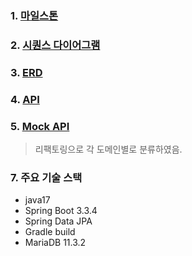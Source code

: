 ### 1. [마일스톤](https://github.com/users/seungwontech/projects/7)
### 2. [시퀀스 다이어그램](https://github.com/seungwontech/hhplus-concert-week3-5/blob/main/docs/%EC%8B%9C%ED%80%80%EC%8A%A4%EB%8B%A4%EC%9D%B4%EC%96%B4%EA%B7%B8%EB%9E%A8.md)
### 3. [ERD](https://github.com/seungwontech/hhplus-concert-week3-5/blob/main/docs/ERD.md)
### 4. [API](https://github.com/seungwontech/hhplus-concert-week3-5/blob/main/docs/API.md)
### 5. [Mock API](https://github.com/seungwontech/hhplus-concert-week3-5/blob/docs/src/main/java/com/hhplus/tdd/app/concert/adapter/controller/ConcertController.java)
> 리팩토링으로 각 도메인별로 분류하였음.

### 7. 주요 기술 스택
- java17
- Spring Boot 3.3.4
- Spring Data JPA 
- Gradle build
- MariaDB 11.3.2
